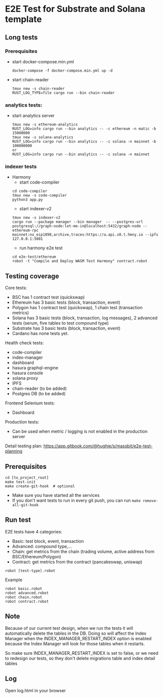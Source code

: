 # E2E Test for Substrate and Solana template

## Long tests
### Prerequisites
- start docker-compose.min.yml
  ```shell
  docker-compose -f docker-compose.min.yml up -d
  ```
- start chain-reader
   ```shell
  tmux new -s chain-reader 
  RUST_LOG_TYPE=file cargo run --bin chain-reader
  ```

### analytics tests:
- start analytics server
  ```shell
  tmux new -s ethereum-analytics 
  RUST_LOG=info cargo run --bin analytics -- -c ethereum -n matic -b 15000000
  tmux new -s solana-analytics 
  RUST_LOG=info cargo run --bin analytics -- -c solana -n mainnet -b 100000000
  or
  RUST_LOG=info cargo run --bin analytics -- -c solana -n mainnet
  ```

### indexer tests
- Harmony
  - start code-compiler
  ```shell
  cd code-compiler
  tmux new -s code-compiler
  python3 app.py
   ```
  - start indexer-v2
  ```
  tmux new -s indexer-v2
  cargo run --package manager --bin manager  -- --postgres-url postgresql://graph-node:let-me-in@localhost:5432/graph-node --ethereum-rpc mainnet:no_eip1898,archive,traces:https://a.api.s0.t.hmny.io --ipfs 127.0.0.1:5001 
  ```
  - run harmony e2e test
  ```
  cd e2e-test/ethereum
  robot -t "Compile and Deploy WASM Test Harmony" contract.robot
  ```


## Testing coverage
Core tests:
- BSC has 1 contract test (quickswap)
- Ethereum has 3 basic tests (block, transaction, event)
- Polygon has 1 contract test (quickswap), 1 chain test (transaction metrics)
- Solana has 3 basic tests (block, transaction, log messages), 2 advanced tests (serum, five tables to test compound type)
- Substrate has 3 basic tests (block, transaction, event)
- Cardano has none tests yet.

Health check tests:
- code-compiler 
- index-manager 
- dashboard 
- hasura graphql-engine 
- hasura console
- solana proxy 
- IPFS 
- chain-reader (to be added)
- Postgres DB (to be added)

Frontend Selenium tests:
- Dashboard

Production tests:
- Can be used when metric / logging is not enabled in the production server

Detail testing plan: https://app.gitbook.com/@hughie/s/massbit/e2e-test-planning

## Prerequisites
```shell
cd [to_project_root]
make test-init
make create-git-hook  # optional
```
- Make sure you have started all the services 
- If you don't want tests to run in every git push, you can run `make remove-all-git-hook`


## Run test
E2E tests have 4 categories:
- Basic: test block, event, transaction
- Advanced: compound type,...
- Chain: get metrics from the chain (trading volume, active address from BSC/Ethereum/Polygon)
- Contract: get metrics from the contract (pancakeswap, uniswap)

```shell
robot [test-type].robot
```

Example
```
robot basic.robot 
robot advanced.robot 
robot chain.robot 
robot contract.robot 
```

## Note
Because of our current test design, when we run the tests it will automatically delete the tables in the DB.
Doing so will affect the Index Manager when the INDEX_MANAGER_RESTART_INDEX option is enabled because the Index Manager will look for those tables when it restarts.

So make sure INDEX_MANAGER_RESTART_INDEX is set to false, or we need to redesign our tests, so they don't delete migrations table and index detail tables

## Log
Open log.html in your browser